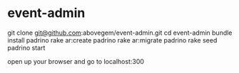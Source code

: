 event-admin
===========

git clone git@github.com:abovegem/event-admin.git
cd event-admin
bundle install
padrino rake ar:create
padrino rake ar:migrate
padrino rake seed
padrino start

open up your browser and go to localhost:300
